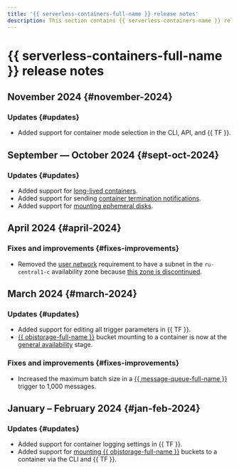 ```yaml
---
title: '{{ serverless-containers-full-name }} release notes'
description: This section contains {{ serverless-containers-name }} release notes.
---
```


# {{ serverless-containers-full-name }} release notes

## November 2024 {#november-2024}

### Updates {#updates}

* Added support for container mode selection in the CLI, API, and {{ TF }}.

## September — October 2024 {#sept-oct-2024}

### Updates {#updates}

* Added support for [long-lived containers](concepts/long-lived-containers.md).
* Added support for sending [container termination notifications](concepts/termination-notifications.md).
* Added support for [mounting ephemeral disks](concepts/mounting.md#mount-ephemeral-storage).

## April 2024 {#april-2024}

### Fixes and improvements {#fixes-improvements}

* Removed the [user network](concepts/networking#user-network) requirement to have a subnet in the `ru-central1-c` availability zone because [this zone is discontinued](../overview/concepts/ru-central1-c-deprecation).

## March 2024 {#march-2024}

### Updates {#updates}

* Added support for editing all trigger parameters in {{ TF }}.
* [{{ objstorage-full-name }}](concepts/mounting.md) bucket mounting to a container is now at the [general availability](../overview/concepts/launch-stages.md) stage.

### Fixes and improvements {#fixes-improvements}

* Increased the maximum batch size in a [{{ message-queue-full-name }}](concepts/trigger/ymq-trigger.md) trigger to 1,000 messages.

## January – February 2024 {#jan-feb-2024}

### Updates {#updates}

* Added support for container logging settings in {{ TF }}.
* Added support for [mounting {{ objstorage-full-name }}](concepts/mounting.md) buckets to a container via the CLI and {{ TF }}.

